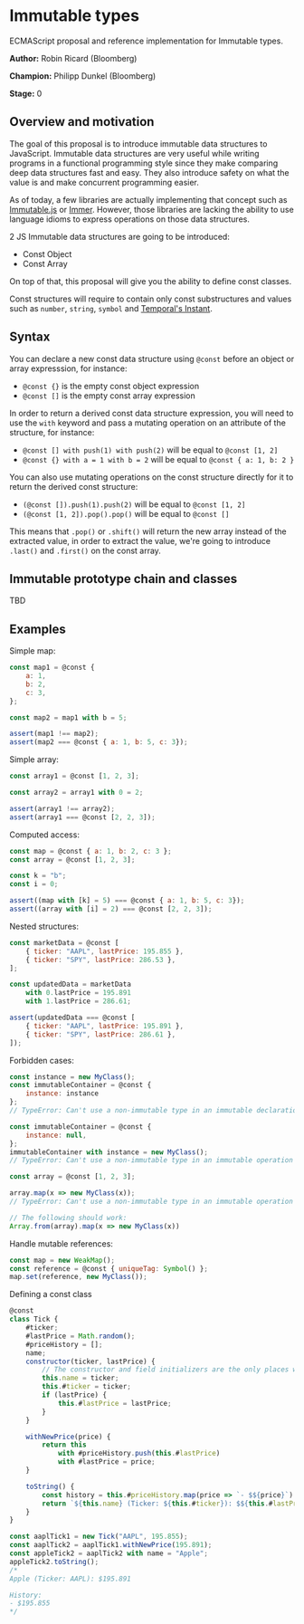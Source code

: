 # Immutable types

ECMAScript proposal and reference implementation for Immutable types.

**Author:** Robin Ricard (Bloomberg)

**Champion:** Philipp Dunkel (Bloomberg)

**Stage:** 0

## Overview and motivation

The goal of this proposal is to introduce immutable data structures to JavaScript. Immutable data structures are very useful while writing programs in a functional programming style since they make comparing deep data structures fast and easy. They also introduce safety on what the value is and make concurrent programming easier.

As of today, a few libraries are actually implementing that concept such as [Immutable.js](https://immutable-js.github.io/immutable-js/) or [Immer](https://github.com/mweststrate/immer). However, those libraries are lacking the ability to use language idioms to express operations on those data structures.

2 JS Immutable data structures are going to be introduced:

- Const Object
- Const Array

On top of that, this proposal will give you the ability to define const classes.

Const structures will require to contain only const substructures and values such as `number`, `string`, `symbol` and [Temporal's Instant](https://github.com/tc39/proposal-temporal).

## Syntax

You can declare a new const data structure using `@const` before an object or array expresssion, for instance:

- `@const {}` is the empty const object expression
- `@const []` is the empty const array expression

In order to return a derived const data structure expression, you will need to use the `with` keyword and pass a mutating operation on an attribute of the structure, for instance:

- `@const [] with push(1) with push(2)` will be equal to `@const [1, 2]`
- `@const {} with a = 1 with b = 2` will be equal to `@const { a: 1, b: 2 }`

You can also use mutating operations on the const structure directly for it to return the derived const structure:

- `(@const []).push(1).push(2)` will be equal to `@const [1, 2]`
- `(@const [1, 2]).pop().pop()` will be equal to `@const []`

This means that `.pop()` or `.shift()` will return the new array instead of the extracted value, in order to extract the value, we're going to introduce `.last()` and `.first()` on the const array.

## Immutable prototype chain and classes

TBD

## Examples

Simple map:

```js
const map1 = @const {
    a: 1,
    b: 2,
    c: 3,
};

const map2 = map1 with b = 5;

assert(map1 !== map2);
assert(map2 === @const { a: 1, b: 5, c: 3});
```

Simple array:

```js
const array1 = @const [1, 2, 3];

const array2 = array1 with 0 = 2;

assert(array1 !== array2);
assert(array1 === @const [2, 2, 3]);
```

Computed access:

```js
const map = @const { a: 1, b: 2, c: 3 };
const array = @const [1, 2, 3];

const k = "b";
const i = 0;

assert((map with [k] = 5) === @const { a: 1, b: 5, c: 3});
assert((array with [i] = 2) === @const [2, 2, 3]);
```

Nested structures:

```js
const marketData = @const [
    { ticker: "AAPL", lastPrice: 195.855 },
    { ticker: "SPY", lastPrice: 286.53 },
];

const updatedData = marketData
    with 0.lastPrice = 195.891
    with 1.lastPrice = 286.61;

assert(updatedData === @const [
    { ticker: "AAPL", lastPrice: 195.891 },
    { ticker: "SPY", lastPrice: 286.61 },
]);
```

Forbidden cases:

```js
const instance = new MyClass();
const immutableContainer = @const {
    instance: instance
};
// TypeError: Can't use a non-immutable type in an immutable declaration

const immutableContainer = @const {
    instance: null,
};
immutableContainer with instance = new MyClass();
// TypeError: Can't use a non-immutable type in an immutable operation

const array = @const [1, 2, 3];

array.map(x => new MyClass(x));
// TypeError: Can't use a non-immutable type in an immutable operation

// The following should work:
Array.from(array).map(x => new MyClass(x))
```

Handle mutable references:

```js
const map = new WeakMap();
const reference = @const { uniqueTag: Symbol() };
map.set(reference, new MyClass());
```

Defining a const class

```js
@const
class Tick {
    #ticker;
    #lastPrice = Math.random();
    #priceHistory = [];
    name;
    constructor(ticker, lastPrice) {
        // The constructor and field initializers are the only places where you can do "free" assignments
        this.name = ticker;
        this.#ticker = ticker;
        if (lastPrice) {
            this.#lastPrice = lastPrice;
        }
    }

    withNewPrice(price) {
        return this
            with #priceHistory.push(this.#lastPrice)
            with #lastPrice = price;
    }

    toString() {
        const history = this.#priceHistory.map(price => `- $${price}`).join("\n");
        return `${this.name} (Ticker: ${this.#ticker}): $${this.#lastPrice}\n\nHistory:\n${history}`;
    }
}

const aaplTick1 = new Tick("AAPL", 195.855);
const aaplTick2 = aaplTick1.withNewPrice(195.891);
const appleTick2 = aaplTick2 with name = "Apple";
appleTick2.toString();
/*
Apple (Ticker: AAPL): $195.891

History:
- $195.855
*/
```
